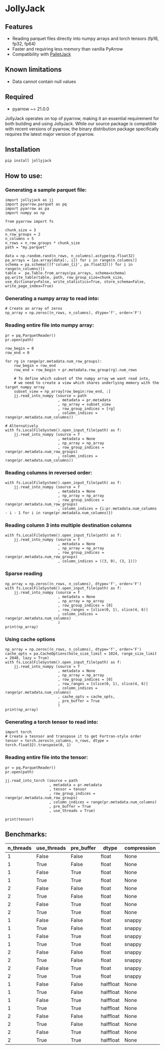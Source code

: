 # JollyJack

## Features

- Reading parquet files directly into numpy arrays and torch tensors (fp16, fp32, fp64)
- Faster and requiring less memory than vanilla PyArrow
- Compatibility with [PalletJack](https://github.com/marcin-krystianc/PalletJack)

## Known limitations

- Data cannot contain null values

## Required

- pyarrow  ~= 21.0.0
 
JollyJack operates on top of pyarrow, making it an essential requirement for both building and using JollyJack. While our source package is compatible with recent versions of pyarrow, the binary distribution package specifically requires the latest major version of pyarrow.

##  Installation

```
pip install jollyjack
```

## How to use:

### Generating a sample parquet file:
```
import jollyjack as jj
import pyarrow.parquet as pq
import pyarrow as pa
import numpy as np

from pyarrow import fs

chunk_size = 3
n_row_groups = 2
n_columns = 5
n_rows = n_row_groups * chunk_size
path = "my.parquet"

data = np.random.rand(n_rows, n_columns).astype(np.float32)
pa_arrays = [pa.array(data[:, i]) for i in range(n_columns)]
schema = pa.schema([(f'column_{i}', pa.float32()) for i in range(n_columns)])
table =  pa.Table.from_arrays(pa_arrays, schema=schema)
pq.write_table(table, path, row_group_size=chunk_size, use_dictionary=False, write_statistics=True, store_schema=False, write_page_index=True)
```

### Generating a numpy array to read into:
```
# Create an array of zeros
np_array = np.zeros((n_rows, n_columns), dtype='f', order='F')
```

### Reading entire file into numpy array:
```
pr = pq.ParquetReader()
pr.open(path)

row_begin = 0
row_end = 0

for rg in range(pr.metadata.num_row_groups):
    row_begin = row_end
    row_end = row_begin + pr.metadata.row_group(rg).num_rows

    # To define which subset of the numpy array we want read into,
    # we need to create a view which shares underlying memory with the target numpy array
    subset_view = np_array[row_begin:row_end, :] 
    jj.read_into_numpy (source = path
                        , metadata = pr.metadata
                        , np_array = subset_view
                        , row_group_indices = [rg]
                        , column_indices = range(pr.metadata.num_columns))

# Alternatively
with fs.LocalFileSystem().open_input_file(path) as f:
    jj.read_into_numpy (source = f
                        , metadata = None
                        , np_array = np_array
                        , row_group_indices = range(pr.metadata.num_row_groups)
                        , column_indices = range(pr.metadata.num_columns))
```

### Reading columns in reversed order:
```
with fs.LocalFileSystem().open_input_file(path) as f:
    jj.read_into_numpy (source = f
                        , metadata = None
                        , np_array = np_array
                        , row_group_indices = range(pr.metadata.num_row_groups)
                        , column_indices = {i:pr.metadata.num_columns - i - 1 for i in range(pr.metadata.num_columns)})
```

### Reading column 3 into multiple destination columns
```
with fs.LocalFileSystem().open_input_file(path) as f:
    jj.read_into_numpy (source = f
                        , metadata = None
                        , np_array = np_array
                        , row_group_indices = range(pr.metadata.num_row_groups)
                        , column_indices = ((3, 0), (3, 1)))
```

### Sparse reading
```
np_array = np.zeros((n_rows, n_columns), dtype='f', order='F')
with fs.LocalFileSystem().open_input_file(path) as f:
    jj.read_into_numpy (source = f
                        , metadata = None
                        , np_array = np_array
                        , row_group_indices = [0]
                        , row_ranges = [slice(0, 1), slice(4, 6)]
                        , column_indices = range(pr.metadata.num_columns)
						)
print(np_array)
```

### Using cache options
```
np_array = np.zeros((n_rows, n_columns), dtype='f', order='F')
cache_opts = pa.CacheOptions(hole_size_limit = 1024, range_size_limit = 2048, lazy = True)
with fs.LocalFileSystem().open_input_file(path) as f:
    jj.read_into_numpy (source = f
                        , metadata = None
                        , np_array = np_array
                        , row_group_indices = [0]
                        , row_ranges = [slice(0, 1), slice(4, 6)]
                        , column_indices = range(pr.metadata.num_columns)
                        , cache_opts = cache_opts,
                        , pre_buffer = True
						)
print(np_array)
```

### Generating a torch tensor to read into:
```
import torch
# Create a tesnsor and transpose it to get Fortran-style order
tensor = torch.zeros(n_columns, n_rows, dtype = torch.float32).transpose(0, 1)
```

### Reading entire file into the tensor:
```
pr = pq.ParquetReader()
pr.open(path)

jj.read_into_torch (source = path
                    , metadata = pr.metadata
                    , tensor = tensor
                    , row_group_indices = range(pr.metadata.num_row_groups)
                    , column_indices = range(pr.metadata.num_columns)
                    , pre_buffer = True
                    , use_threads = True)

print(tensor)
```

## Benchmarks:

| n_threads | use_threads | pre_buffer | dtype     | compression | PyArrow   | JollyJack |
|-----------|-------------|------------|-----------|-------------|-----------|-----------|
| 1         | False       | False      | float     | None        | **6.79s** | **3.55s** |
| 1         | True        | False      | float     | None        | **5.17s** | **2.32s** |
| 1         | False       | True       | float     | None        | **5.54s** | **2.76s** |
| 1         | True        | True       | float     | None        | **3.98s** | **2.66s** |
| 2         | False       | False      | float     | None        | **4.63s** | **2.33s** |
| 2         | True        | False      | float     | None        | **3.89s** | **2.36s** |
| 2         | False       | True       | float     | None        | **4.19s** | **2.61s** |
| 2         | True        | True       | float     | None        | **3.36s** | **2.39s** |
| 1         | False       | False      | float     | snappy      | **7.00s** | **3.56s** |
| 1         | True        | False      | float     | snappy      | **5.21s** | **2.23s** |
| 1         | False       | True       | float     | snappy      | **5.22s** | **3.30s** |
| 1         | True        | True       | float     | snappy      | **3.73s** | **2.84s** |
| 2         | False       | False      | float     | snappy      | **4.43s** | **2.49s** |
| 2         | True        | False      | float     | snappy      | **3.40s** | **2.42s** |
| 2         | False       | True       | float     | snappy      | **4.07s** | **2.63s** |
| 2         | True        | True       | float     | snappy      | **3.14s** | **2.55s** |
| 1         | False       | False      | halffloat | None        | **7.21s** | **1.23s** |
| 1         | True        | False      | halffloat | None        | **3.53s** | **0.71s** |
| 1         | False       | True       | halffloat | None        | **7.43s** | **1.96s** |
| 1         | True        | True       | halffloat | None        | **4.04s** | **1.52s** |
| 2         | False       | False      | halffloat | None        | **3.84s** | **0.64s** |
| 2         | True        | False      | halffloat | None        | **3.11s** | **0.57s** |
| 2         | False       | True       | halffloat | None        | **4.07s** | **1.17s** |
| 2         | True        | True       | halffloat | None        | **3.39s** | **1.14s** |
